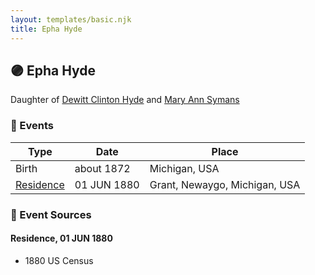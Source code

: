 ```yaml
---
layout: templates/basic.njk
title: Epha Hyde
---
```

## 🟣 Epha Hyde

Daughter of [Dewitt Clinton Hyde](/people/4/47530864) and [Mary Ann Symans](/people/4/4704808)

### 📆 Events

Type | Date | Place
------ | ------ | ------
Birth | about 1872 | Michigan, USA
[Residence](#event-720608f9-471d-4e02-8279-efbe96cde7bc) | 01 JUN 1880 | Grant, Newaygo, Michigan, USA

### 📰 Event Sources

#### <a id="event-720608f9-471d-4e02-8279-efbe96cde7bc"></a> Residence, 01 JUN 1880
* 1880 US Census
